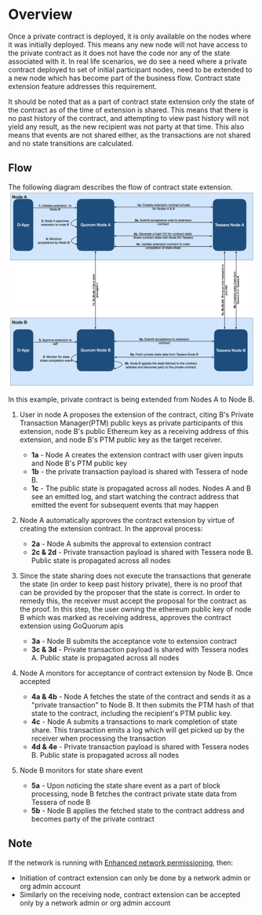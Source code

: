# Overview

Once a private contract is deployed, it is only available on the nodes where it was initially deployed.
This means any new node will not have access to the private contract as it does not have the code nor any
of the state associated with it. In real life scenarios, we do see a need where a private contract deployed
to set of initial participant nodes, need to be extended to a new node which has become part of the business
flow. Contract state extension feature addresses this requirement.

It should be noted that as a part of contract state extension only the state of the contract as of the
time of extension is shared. This means that there is no past history of the contract, and attempting
to view past history will not yield any result, as the new recipient was not party at that time. This
also means that events are not shared either, as the transactions are not shared and no state transitions are calculated.

## Flow

The following diagram describes the flow of contract state extension.
![contract state extension diagram](../../images/ContractStateExtension.png)

In this example, private contract is being extended from Nodes A to Node B.

1. User in node A proposes the extension of the contract, citing B's Private Transaction Manager(PTM)
    public keys as private participants of this extension, node B's public Ethereum key as a receiving
    address of this extension, and node B's PTM public key as the target receiver.
    - **1a** - Node A creates the extension contract with user given inputs and Node B's PTM public key
    - **1b** - the private transaction payload is shared with Tessera of node B.
    - **1c** - The public state is propagated across all nodes. Nodes A and B see an emitted log,
        and start watching the contract address that emitted the event for subsequent events that may happen

1. Node A automatically approves the contract extension by virtue of creating the extension contract.
    In the approval process:
    - **2a** - Node A submits the approval to extension contract
    - **2c & 2d** - Private transaction payload is shared with Tessera node B. Public state is propagated across all nodes

1. Since the state sharing does not execute the transactions that generate the state
    (in order to keep past history private), there is no proof that can be provided by the proposer
    that the state is correct. In order to remedy this, the receiver must accept the proposal for the
    contract as the proof. In this step, the user owning the ethereum public key of node B which was
    marked as receiving address, approves the contract extension using GoQuorum apis
    - **3a** - Node B submits the acceptance vote to extension contract
    - **3c & 3d** - Private transaction payload is shared with Tessera nodes A. Public state is
        propagated across all nodes

1. Node A monitors for acceptance of contract extension by Node B. Once accepted
    - **4a & 4b** - Node A fetches the state of the contract and sends it as a "private transaction"
        to Node B. It then submits the PTM hash of that state to the contract, including the recipient's
        PTM public key.
    - **4c** - Node A submits a transactions to mark completion of state share. This transaction emits
        a log which will get picked up by the receiver when processing the transaction
    - **4d & 4e** - Private transaction payload is shared with Tessera nodes B. Public state is
        propagated across all nodes

1. Node B monitors for state share event
    - **5a** - Upon noticing the state share event as a part of block processing, node B fetches the
        contract private state data from Tessera of node B
    - **5b** - Node B applies the fetched state to the contract address and becomes party of the private contract

## Note

If the network is running with [Enhanced network permissioning](../Permissioning/Enhanced/EnhancedPermissionsOverview.md), then:

- Initiation of contract extension can only be done by a network admin or org admin account
- Similarly on the receiving node, contract extension can be accepted only by a network admin or org admin account
